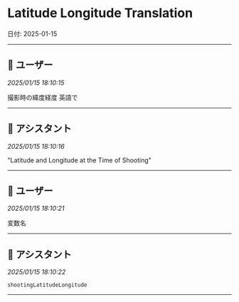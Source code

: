 # Latitude Longitude Translation

日付: 2025-01-15

---

## 👤 ユーザー
*2025/01/15 18:10:15*

撮影時の緯度経度 英語で

---

## 🤖 アシスタント
*2025/01/15 18:10:16*

"Latitude and Longitude at the Time of Shooting"

---

## 👤 ユーザー
*2025/01/15 18:10:21*

変数名

---

## 🤖 アシスタント
*2025/01/15 18:10:22*

`shootingLatitudeLongitude`

---
